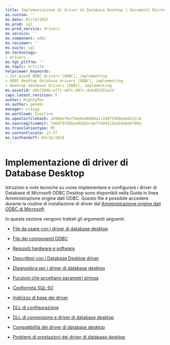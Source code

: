 ```yaml
---
title: Implementazione di driver di Database Desktop | Documenti Microsoft
ms.custom: ''
ms.date: 01/19/2017
ms.prod: sql
ms.prod_service: drivers
ms.service: ''
ms.component: odbc
ms.reviewer: ''
ms.suite: sql
ms.technology:
- drivers
ms.tgt_pltfrm: ''
ms.topic: article
helpviewer_keywords:
- Jet-based ODBC drivers [ODBC], implementing
- ODBC desktop database drivers [ODBC], implementing
- desktop database drivers [ODBC], implementing
ms.assetid: a8bf304b-eff1-447c-887c-dabdb5353a2d
caps.latest.revision: 5
author: MightyPen
ms.author: genemi
manager: craigg
ms.workload: Inactive
ms.openlocfilehash: 2698be76ef5be6a4b890a1c2d9f2900ed4412cc8
ms.sourcegitcommit: 7a6df3fd5bea9282ecdeffa94d13ea1da6def80a
ms.translationtype: MT
ms.contentlocale: it-IT
ms.lasthandoff: 04/16/2018
---
```

# <a name="implementing-desktop-database-drivers"></a>Implementazione di driver di Database Desktop
Istruzioni e note tecniche su come implementare e configurare i driver di Database di Microsoft ODBC Desktop sono disponibili nella Guida in linea Amministrazione origine dati ODBC. Questo file è possibile accedere durante la routine di installazione di driver dal [Amministrazione origine dati ODBC di Microsoft](../../odbc/admin/odbc-data-source-administrator.md).  
  
 In questa sezione vengono trattati gli argomenti seguenti.  
  
-   [File da usare con i driver di database desktop](../../odbc/microsoft/files-to-use-with-the-desktop-database-drivers.md)  
  
-   [File dei componenti ODBC](../../odbc/microsoft/odbc-component-files.md)  
  
-   [Requisiti hardware e software](../../odbc/microsoft/hardware-and-software-requirements-odbc.md)  
  
-   [Descrittori con i Database Desktop driver](../../odbc/microsoft/descriptors-and-desktop-database-drivers.md)  
  
-   [Diagnostica per i driver di database desktop](../../odbc/microsoft/diagnostics-for-desktop-database-drivers.md)  
  
-   [Funzioni che accettano parametri stringa](../../odbc/microsoft/functions-accepting-string-parameters.md)  
  
-   [Conformità SQL-92](../../odbc/microsoft/sql-92-compliance.md)  
  
-   [Indirizzo di base dei driver](../../odbc/microsoft/base-address-of-drivers.md)  
  
-   [DLL di configurazione](../../odbc/microsoft/setup-dll.md)  
  
-   [DLL di conversione e driver di database desktop](../../odbc/microsoft/translation-dlls-and-desktop-database-drivers.md)  
  
-   [Compatibilità dei driver di database desktop](../../odbc/microsoft/desktop-database-driver-compatibility.md)  
  
-   [Problemi di prestazioni dei driver di database desktop](../../odbc/microsoft/desktop-database-driver-performance-issues.md)
